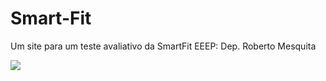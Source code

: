 # Smart-Fit

Um site para um teste avaliativo da SmartFit EEEP: Dep. Roberto Mesquita

 <img src="Image/foto-site-samrt.PNG">
